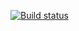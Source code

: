 [![Build status](https://ci.appveyor.com/api/projects/status/bthr3u8cxnc9qix6?svg=true)](https://ci.appveyor.com/project/GragN/pure-functions)